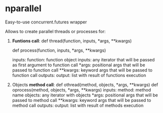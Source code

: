 # nparallel
Easy-to-use concurrent.futures wrapper

Allows to create parallel threads or processes for:
1)  **Funtions call**:
    def thread(function, inputs, *args, **kwargs)
    
    def process(function, inputs, *args, **kwargs)
    
    inputs:
        function:   function object
        inputs:     any iterator that will be passed as first argument to function call
        *args:      positional args that will be passed to function call
        **kwargs:   keyword args that will be passed to function call
    outputs:
        output:     list with result of functions execution
        
2)  Objects **method call**:
    def othread(method, objects, *args, **kwargs)
    def oprocess(method, objects, *args, **kwargs)
    inputs:
        method:     method name
        objects:    any iterator with objects
        *args:      positional args that will be passed to method call
        **kwargs:   keyword args that will be passed to method call
    outputs:
        output:     list with result of methods execution
